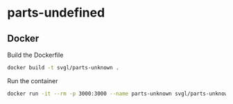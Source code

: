 # parts-undefined

## Docker

Build the Dockerfile
```sh
docker build -t svgl/parts-unknown .
```

Run the container
```sh
docker run -it --rm -p 3000:3000 --name parts-unknown svgl/parts-unknown
```